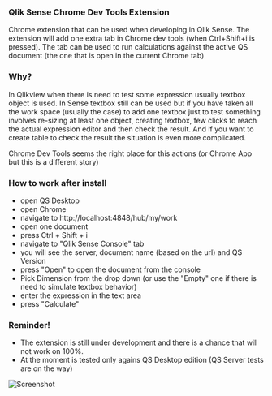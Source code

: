 ### Qlik Sense Chrome Dev Tools Extension

Chrome extension that can be used when developing in Qlik Sense. The extension will add one extra tab in Chrome dev tools (when Ctrl+Shift+i is pressed). The tab can be used to run calculations against the active QS document (the one that is open in the current Chrome tab)

### Why?
In Qlikview when there is need to test some expression usually textbox object is used. In Sense textbox still can be used but if you have taken all the work space (usually the case) to add one textbox just to test something involves re-sizing at least one object, creating textbox, few clicks to reach the actual expression editor and then check the result. And if you want to create table to check the result the situation is even more complicated. 

Chrome Dev Tools seems the right place for this actions (or Chrome App but this is a different story)

### How to work after install

* open QS Desktop
* open Chrome
* navigate to http://localhost:4848/hub/my/work
* open one document 
* press Ctrl + Shift + i
* navigate to "Qlik Sense Console" tab
* you will see the server, document name (based on the url) and QS Version
* press "Open" to open the document from the console
* Pick Dimension from the drop down (or use the "Empty" one if there is need to simulate textbox behavior)
* enter the expression in the text area
* press "Calculate"

### Reminder!

* The extension is still under development and there is a chance that will not work on 100%. 
* At the moment is tested only agains QS Desktop edition (QS Server tests are on the way)

![Screenshot](https://raw.githubusercontent.com/countnazgul/qlik-sense-chrome-devtools-extension/master/QlikSenseConsole.png)
